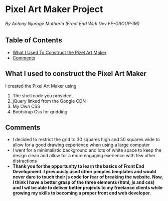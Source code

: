# Pixel Art Maker Project 
###### By Antony Njoroge Mutharia (Front End Web Dev FE-GROUP-36)

## Table of Contents

* [What I Used To Construct the Pizel Art Maker](#what-i-used-to-construct-the-pixel-art-maker)
* [Comments](#comments)

## What I used to construct the Pixel Art Maker
I created the Pixel Art Maker using
1. The shell code you provided,
2. jQuery linked from the Google CDN
3. My Own CSS
4. Bootstrap Css for gridding

## Comments

- I decided to restrict the grid to 30 squares high and 50 squares wide to allow for a good drawing experience when using a large computer
- I went for a minimalistic background and lots of white space to keep the design clean and allow for a more engaging exerience with few other distractions
- **Thank you for the opportunity to learn the basics of Front End Development. I previously used other peoples templates and would never dare to touch their js code for fear of breaking the website. Now, I think I have a better grasp of the three elements (html, js and css) and I wil be able to deliver better projects to my freelance clients while growing my skills to becoming a proper front end web developer.**
